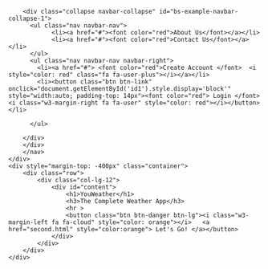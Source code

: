 <!DOCTYPE html>
<html>
<head>
	<title>YouWeather</title>
	<link rel="stylesheet" href="https://cdnjs.cloudflare.com/ajax/libs/font-awesome/4.7.0/css/font-awesome.min.css">
	<link href="https://fonts.googleapis.com/css?family=Jim+Nightshade" rel="stylesheet">
	<link href="https://fonts.googleapis.com/css?family=Lato:400,700" rel="stylesheet">
	<link rel="stylesheet" href="https://maxcdn.bootstrapcdn.com/bootstrap/3.3.7/css/bootstrap.min.css">
	<script src="https://ajax.googleapis.com/ajax/libs/jquery/3.1.1/jquery.min.js"></script>
	<script src="https://maxcdn.bootstrapcdn.com/bootstrap/3.3.7/js/bootstrap.min.js"></script>
	<link rel="stylesheet" type="text/css" href="test.css">
	
</head>
<body>
<!--Navbar-->
	

	    <div class="collapse navbar-collapse" id="bs-example-navbar-collapse-1">
	      <ul class="nav navbar-nav">
	        	<li><a href="#"><font color="red">About Us</font></a></li>
	        	<li><a href="#"><font color="red">Contact Us</font></a></li>
	      </ul>
	      <ul class="nav navbar-nav navbar-right">
	        <li><a href="#"> <font color="red">Create Account </font>  <i style="color: red" class="fa fa-user-plus"></i></a></li>
	        <li><button class="btn btn-link" onclick="document.getElementById('id1').style.display='block'" style="width:auto; padding-top: 14px"><font color="red"> Login </font> <i class="w3-margin-right fa fa-user" style="color: red"></i></button></li>
	       
	      </ul>

	    </div>
	    </div>
		</nav>
	</div>
	<div style="margin-top: -400px" class="container">
		<div class="row">
			<div class="col-lg-12">
				<div id="content">
					<h1>YouWeather</h1>
					<h3>The Complete Weather App</h3>
					<hr >
					<button class="btn btn-danger btn-lg"><i class="w3-margin-left fa fa-cloud" style="color: orange"></i>   <a href="second.html" style="color:orange"> Let's Go! </a></button>
				</div>
			</div>
		</div>
	</div>
<!--login-->


</body>
</html>
